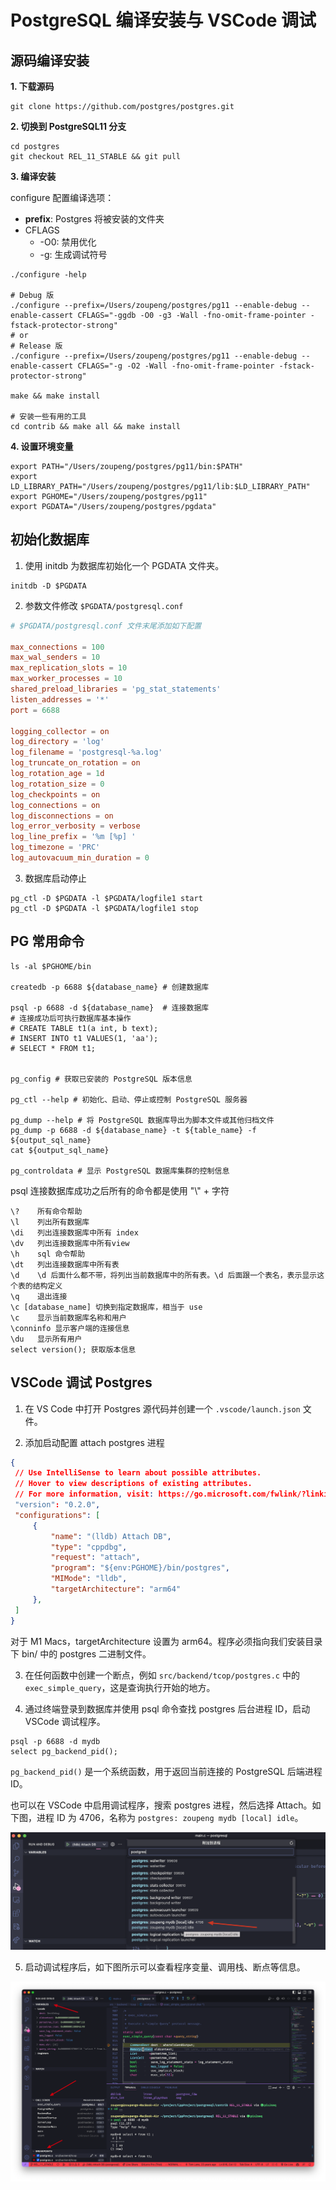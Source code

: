 # PostgreSQL 编译安装与 VSCode 调试

## 源码编译安装

**1. 下载源码**

```shell
git clone https://github.com/postgres/postgres.git
```

**2. 切换到 PostgreSQL11 分支**

```shell
cd postgres
git checkout REL_11_STABLE && git pull
```

**3. 编译安装**

configure 配置编译选项：
- **prefix**: Postgres 将被安装的文件夹
- CFLAGS
  - -O0: 禁用优化
  - -g: 生成调试符号

```shell
./configure -help

# Debug 版
./configure --prefix=/Users/zoupeng/postgres/pg11 --enable-debug --enable-cassert CFLAGS="-ggdb -O0 -g3 -Wall -fno-omit-frame-pointer -fstack-protector-strong"
# or
# Release 版
./configure --prefix=/Users/zoupeng/postgres/pg11 --enable-debug --enable-cassert CFLAGS="-g -O2 -Wall -fno-omit-frame-pointer -fstack-protector-strong"

make && make install

# 安装一些有用的工具
cd contrib && make all && make install
```

**4. 设置环境变量**

```shell
export PATH="/Users/zoupeng/postgres/pg11/bin:$PATH"
export LD_LIBRARY_PATH="/Users/zoupeng/postgres/pg11/lib:$LD_LIBRARY_PATH"
export PGHOME="/Users/zoupeng/postgres/pg11"
export PGDATA="/Users/zoupeng/postgres/pgdata"
```

## 初始化数据库

1. 使用 initdb 为数据库初始化一个 PGDATA 文件夹。
```shell
initdb -D $PGDATA
```

2. 参数文件修改 `$PGDATA/postgresql.conf`
```conf
# $PGDATA/postgresql.conf 文件末尾添加如下配置

max_connections = 100
max_wal_senders = 10
max_replication_slots = 10
max_worker_processes = 10
shared_preload_libraries = 'pg_stat_statements'
listen_addresses = '*'
port = 6688

logging_collector = on
log_directory = 'log'
log_filename = 'postgresql-%a.log'
log_truncate_on_rotation = on
log_rotation_age = 1d
log_rotation_size = 0
log_checkpoints = on
log_connections = on
log_disconnections = on
log_error_verbosity = verbose
log_line_prefix = '%m [%p] '
log_timezone = 'PRC'
log_autovacuum_min_duration = 0
```

3. 数据库启动停止
```shell
pg_ctl -D $PGDATA -l $PGDATA/logfile1 start
pg_ctl -D $PGDATA -l $PGDATA/logfile1 stop
```

## PG 常用命令

```shell
ls -al $PGHOME/bin

createdb -p 6688 ${database_name} # 创建数据库

psql -p 6688 -d ${database_name}  # 连接数据库
# 连接成功后可执行数据库基本操作
# CREATE TABLE t1(a int, b text);
# INSERT INTO t1 VALUES(1, 'aa');
# SELECT * FROM t1;


pg_config # 获取已安装的 PostgreSQL 版本信息

pg_ctl --help # 初始化、启动、停止或控制 PostgreSQL 服务器

pg_dump --help # 将 PostgreSQL 数据库导出为脚本文件或其他归档文件
pg_dump -p 6688 -d ${database_name} -t ${table_name} -f ${output_sql_name}
cat ${output_sql_name}

pg_controldata # 显示 PostgreSQL 数据库集群的控制信息
```

psql 连接数据库成功之后所有的命令都是使用 "\\" + 字符
```
\?    所有命令帮助
\l    列出所有数据库
\di   列出连接数据库中所有 index
\dv   列出连接数据库中所有view
\h    sql 命令帮助
\dt   列出连接数据库中所有表
\d    \d 后面什么都不带，将列出当前数据库中的所有表。\d 后面跟一个表名，表示显示这个表的结构定义
\q    退出连接
\c [database_name] 切换到指定数据库，相当于 use
\c    显示当前数据库名称和用户
\conninfo 显示客户端的连接信息
\du   显示所有用户
select version(); 获取版本信息
```

## VSCode 调试 Postgres

1. 在 VS Code 中打开 Postgres 源代码并创建一个 `.vscode/launch.json` 文件。

2. 添加启动配置 attach postgres 进程
```json
{
 // Use IntelliSense to learn about possible attributes.
 // Hover to view descriptions of existing attributes.
 // For more information, visit: https://go.microsoft.com/fwlink/?linkid=830387
 "version": "0.2.0",
 "configurations": [
     {
         "name": "(lldb) Attach DB",
         "type": "cppdbg",
         "request": "attach",
         "program": "${env:PGHOME}/bin/postgres",
         "MIMode": "lldb",
         "targetArchitecture": "arm64"
     },
 ]
}
```

对于 M1 Macs，targetArchitecture 设置为 arm64。程序必须指向我们安装目录下 bin/ 中的 postgres 二进制文件。

3. 在任何函数中创建一个断点，例如 `src/backend/tcop/postgres.c` 中的 `exec_simple_query`，这是查询执行开始的地方。

4. 通过终端登录到数据库并使用 psql 命令查找 postgres 后台进程 ID，启动 VSCode 调试程序。
```
psql -p 6688 -d mydb
select pg_backend_pid();
```
`pg_backend_pid()` 是一个系统函数，用于返回当前连接的 PostgreSQL 后端进程 ID。

也可以在 VSCode 中启用调试程序，搜索 postgres 进程，然后选择 Attach。如下图，进程 ID 为 4706，名称为 `postgres: zoupeng mydb [local] idle`。

![1-01](./images/1-01.png)

5. 启动调试程序后，如下图所示可以查看程序变量、调用栈、断点等信息。

![1-02](./images/1-02.png)
